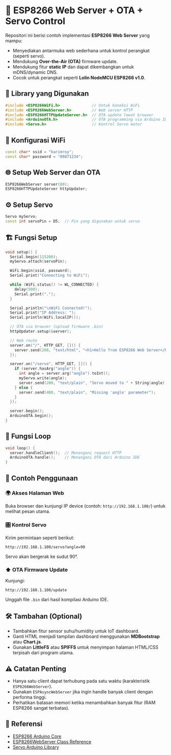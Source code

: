 # 📡 ESP8266 Web Server + OTA + Servo Control

Repositori ini berisi contoh implementasi **ESP8266 Web Server** yang mampu:
- Menyediakan antarmuka web sederhana untuk kontrol perangkat (seperti servo).
- Mendukung **Over-the-Air (OTA)** firmware update.
- Mendukung fitur **static IP** dan dapat dikembangkan untuk mDNS/dynamic DNS.
- Cocok untuk perangkat seperti **Lolin NodeMCU ESP8266 v1.0**.

## 🧰 Library yang Digunakan

```cpp
#include <ESP8266WiFi.h>              // Untuk koneksi WiFi
#include <ESP8266WebServer.h>         // Web server HTTP
#include <ESP8266HTTPUpdateServer.h>  // OTA update lewat browser
#include <ArduinoOTA.h>               // OTA programming via Arduino IDE
#include <Servo.h>                    // Kontrol Servo motor
```

## 📶 Konfigurasi WiFi

```cpp
const char* ssid = "karimroy";
const char* password = "09871234";
```

## 🌐 Setup Web Server dan OTA

```cpp
ESP8266WebServer server(80);
ESP8266HTTPUpdateServer httpUpdater;
```

## ⚙️ Setup Servo

```cpp
Servo myServo;
const int servoPin = D5;  // Pin yang digunakan untuk servo
```

## 🏗️ Fungsi Setup

```cpp
void setup() {
  Serial.begin(115200);
  myServo.attach(servoPin);

  WiFi.begin(ssid, password);
  Serial.print("Connecting to WiFi");

  while (WiFi.status() != WL_CONNECTED) {
    delay(500);
    Serial.print(".");
  }

  Serial.println("\nWiFi Connected!");
  Serial.print("IP Address: ");
  Serial.println(WiFi.localIP());

  // OTA via browser (upload firmware .bin)
  httpUpdater.setup(&server);

  // Web route
  server.on("/", HTTP_GET, []() {
    server.send(200, "text/html", "<h1>Hello from ESP8266 Web Server</h1>");
  });

  server.on("/servo", HTTP_GET, []() {
    if (server.hasArg("angle")) {
      int angle = server.arg("angle").toInt();
      myServo.write(angle);
      server.send(200, "text/plain", "Servo moved to " + String(angle));
    } else {
      server.send(400, "text/plain", "Missing 'angle' parameter");
    }
  });

  server.begin();
  ArduinoOTA.begin();
}
```

## 🔁 Fungsi Loop

```cpp
void loop() {
  server.handleClient();  // Menangani request HTTP
  ArduinoOTA.handle();    // Menangani OTA dari Arduino IDE
}
```

## 🧪 Contoh Penggunaan

### 🌍 Akses Halaman Web
Buka browser dan kunjungi IP device (contoh: `http://192.168.1.100/`) untuk melihat pesan utama.

### 🎛️ Kontrol Servo
Kirim permintaan seperti berikut:
```
http://192.168.1.100/servo?angle=90
```
Servo akan bergerak ke sudut 90°.

### ⬆️ OTA Firmware Update
Kunjungi:
```
http://192.168.1.100/update
```
Unggah file `.bin` dari hasil kompilasi Arduino IDE.

## 🛠️ Tambahan (Optional)
- Tambahkan fitur sensor suhu/humidity untuk IoT dashboard.
- Ganti HTML menjadi tampilan dashboard menggunakan **MDBootstrap** atau **Chart.js**.
- Gunakan **LittleFS** atau **SPIFFS** untuk menyimpan halaman HTML/CSS terpisah dari program utama.

## ⚠️ Catatan Penting
- Hanya satu client dapat terhubung pada satu waktu (karakteristik `ESP8266WebServer`).
- Gunakan `ESPAsyncWebServer` jika ingin handle banyak client dengan performa tinggi.
- Perhatikan batasan memori ketika menambahkan banyak fitur (RAM ESP8266 sangat terbatas).

## 🔗 Referensi
- [ESP8266 Arduino Core](https://github.com/esp8266/Arduino)
- [ESP8266WebServer Class Reference](https://arduino-esp8266.readthedocs.io/en/latest/libraries.html#esp8266webserver)
- [Servo Arduino Library](https://www.arduino.cc/en/Reference/Servo)